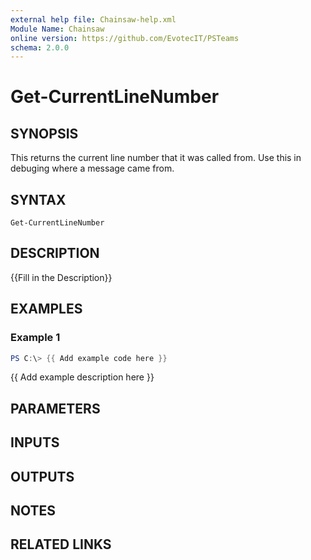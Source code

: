 ```yaml
---
external help file: Chainsaw-help.xml
Module Name: Chainsaw
online version: https://github.com/EvotecIT/PSTeams
schema: 2.0.0
---
```


# Get-CurrentLineNumber

## SYNOPSIS
This returns the current line number that it was called from.
Use this in debuging where a message came from.

## SYNTAX

```
Get-CurrentLineNumber
```

## DESCRIPTION
{{Fill in the Description}}

## EXAMPLES

### Example 1
```powershell
PS C:\> {{ Add example code here }}
```

{{ Add example description here }}

## PARAMETERS

## INPUTS

## OUTPUTS

## NOTES

## RELATED LINKS
